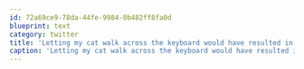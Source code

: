 ```yaml
---
id: 72a69ce9-78da-44fe-9984-0b482ff8fa0d
blueprint: text
category: twitter
title: 'Letting my cat walk across the keyboard would have resulted in an easier-to-spell volcano name.'
caption: 'Letting my cat walk across the keyboard would have resulted in an easier-to-spell volcano name.'
---
```

